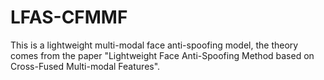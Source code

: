 # LFAS-CFMMF
This is a lightweight multi-modal face anti-spoofing model, the theory comes from the paper "Lightweight Face Anti-Spoofing Method based on Cross-Fused Multi-modal Features".
